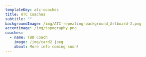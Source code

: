 ```yaml
---
templateKey: atc-coaches
title: ATC Coaches
subtitle: ""
backgroundImage: /img/ATC-repeating-background_Artboard-2.png
accentimage: /img/topography.png
coaches:
  - name: TBD Coach
    image: /img/card2.jpeg
    about: More info coming soon!
---
```

